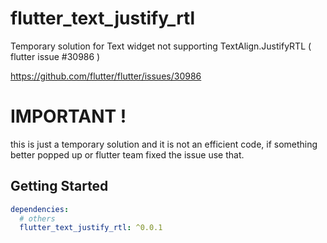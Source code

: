 # flutter_text_justify_rtl

Temporary solution for Text widget not supporting TextAlign.JustifyRTL ( flutter issue #30986 )

https://github.com/flutter/flutter/issues/30986

# IMPORTANT !

this is just a temporary solution and it is not an efficient code, if something better popped up or
flutter team fixed the issue use that.


## Getting Started

```yaml
dependencies:
  # others
  flutter_text_justify_rtl: ^0.0.1
```